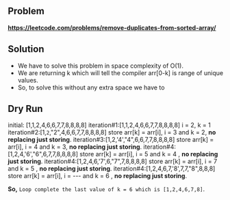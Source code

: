 ## Problem

**https://leetcode.com/problems/remove-duplicates-from-sorted-array/**

## Solution

- We have to solve this problem in space complexity of O(1).
- We are returning k which will tell the compiler arr[0-k] is range of unique values.
- So, to solve this without any extra space we have to

## Dry Run

initial: [1,1,2,4,6,6,7,7,8,8,8,8]
iteration#1:[1,1,2,4,6,6,7,7,8,8,8,8] i = 2, k = 1
iteration#2:[1,`2`,"2",4,6,6,7,7,8,8,8,8] store arr[k] = arr[i], i = 3 and k = 2, **no replacing just storing**.
iteration#3:[1,2,'4',"4",6,6,7,7,8,8,8,8] store arr[k] = arr[i], i = 4 and k = 3, **no replacing just storing**.
iteration#4:[1,2,4,'6',"6",6,7,7,8,8,8,8] store arr[k] = arr[i], i = 5 and k = 4 , **no replacing just storing**.
iteration#4:[1,2,4,6,'7',6,"7",7,8,8,8,8] store arr[k] = arr[i], i = 7 and k = 5 , **no replacing just storing**.
iteration#4:[1,2,4,6,7,'8',7,7,"8",8,8,8] store arr[k] = arr[i], i = --- and k = 6 , **no replacing just storing**.

**So,**
`Loop complete the last value of k = 6 which is [1,2,4,6,7,8]`.
